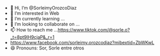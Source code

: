 - 👋 Hi, I’m @SorleimyOrozcoDiaz
- 👀 I’m interested in Web
- 🌱 I’m currently learning ...
- 💞️ I’m looking to collaborate on ...
- 📫 How to reach me ...https://www.tiktok.com/@sorle.o?_t=8pt9lH9cjaP&_r=1
- https://www.facebook.com/sorleimy.orozcodiaz?mibextid=ZbWKwL
- 😄 Pronouns: Sor, Sorle entre otros

<!---
Sorleimy Orozco Diaz is a ✨ special ✨ repository because its `README.md` (this file) appears on your GitHub profile.
You can click the Preview link to take a look at your changes.
--->

